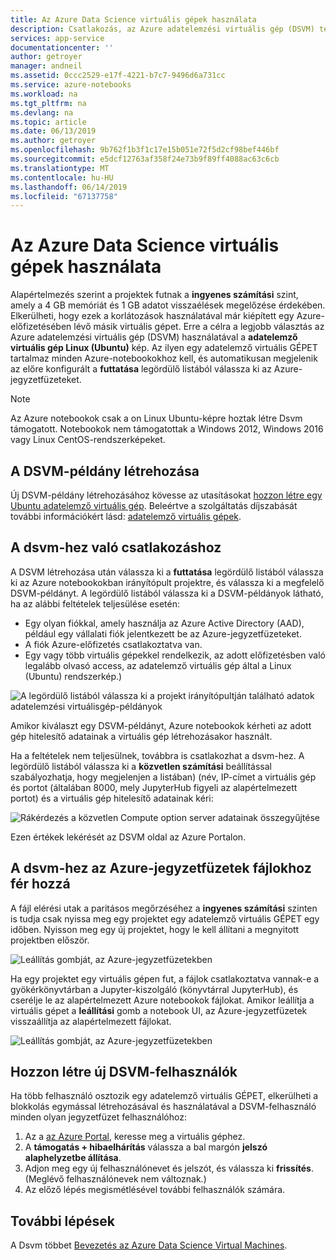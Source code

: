 ```yaml
---
title: Az Azure Data Science virtuális gépek használata
description: Csatlakozás, az Azure adatelemzési virtuális gép (DSVM) terjeszthető ki a rendelkezésre álló számítási teljesítmény az Azure-jegyzetfüzetek.
services: app-service
documentationcenter: ''
author: getroyer
manager: andneil
ms.assetid: 0ccc2529-e17f-4221-b7c7-9496d6a731cc
ms.service: azure-notebooks
ms.workload: na
ms.tgt_pltfrm: na
ms.devlang: na
ms.topic: article
ms.date: 06/13/2019
ms.author: getroyer
ms.openlocfilehash: 9b762f1b3f1c17e15b051e72f5d2cf98bef446bf
ms.sourcegitcommit: e5dcf12763af358f24e73b9f89ff4088ac63c6cb
ms.translationtype: MT
ms.contentlocale: hu-HU
ms.lasthandoff: 06/14/2019
ms.locfileid: "67137758"
---
```

# <a name="use-azure-data-science-virtual-machines"></a>Az Azure Data Science virtuális gépek használata

Alapértelmezés szerint a projektek futnak a **ingyenes számítási** szint, amely a 4 GB memóriát és 1 GB adatot visszaélések megelőzése érdekében. Elkerülheti, hogy ezek a korlátozások használatával már kiépített egy Azure-előfizetésében lévő másik virtuális gépet. Erre a célra a legjobb választás az Azure adatelemzési virtuális gép (DSVM) használatával a **adatelemző virtuális gép Linux (Ubuntu)** kép. Az ilyen egy adatelemző virtuális GÉPET tartalmaz minden Azure-notebookokhoz kell, és automatikusan megjelenik az előre konfigurált a **futtatása** legördülő listából válassza ki az Azure-jegyzetfüzeteket.

> [!Note]
> Az Azure notebookok csak a on Linux Ubuntu-képre hoztak létre Dsvm támogatott. Notebookok nem támogatottak a Windows 2012, Windows 2016 vagy Linux CentOS-rendszerképeket.

## <a name="create-a-dsvm-instance"></a>A DSVM-példány létrehozása

Új DSVM-példány létrehozásához kövesse az utasításokat [hozzon létre egy Ubuntu adatelemző virtuális gép](/azure/machine-learning/data-science-virtual-machine/dsvm-ubuntu-intro). Beleértve a szolgáltatás díjszabását további információkért lásd: [adatelemző virtuális gépek](https://azure.microsoft.com/services/virtual-machines/data-science-virtual-machines/).

## <a name="connect-to-the-dsvm"></a>A dsvm-hez való csatlakozáshoz

A DSVM létrehozása után válassza ki a **futtatása** legördülő listából válassza ki az Azure notebookokban irányítópult projektre, és válassza ki a megfelelő DSVM-példányt. A legördülő listából válassza ki a DSVM-példányok látható, ha az alábbi feltételek teljesülése esetén:

- Egy olyan fiókkal, amely használja az Azure Active Directory (AAD), például egy vállalati fiók jelentkezett be az Azure-jegyzetfüzeteket.
- A fiók Azure-előfizetés csatlakoztatva van.
- Egy vagy több virtuális gépekkel rendelkezik, az adott előfizetésben való legalább olvasó access, az adatelemző virtuális gép által a Linux (Ubuntu) rendszerkép.)

![A legördülő listából válassza ki a projekt irányítópultján található adatok adatelemzési virtuálisgép-példányok](media/project-compute-tier-dsvm.png)

Amikor kiválaszt egy DSVM-példányt, Azure notebookok kérheti az adott gép hitelesítő adatainak a virtuális gép létrehozásakor használt.

Ha a feltételek nem teljesülnek, továbbra is csatlakozhat a dsvm-hez. A legördülő listából válassza ki a **közvetlen számítási** beállítással szabályozhatja, hogy megjelenjen a listában) (név, IP-címet a virtuális gép és portot (általában 8000, mely JupyterHub figyeli az alapértelmezett portot) és a virtuális gép hitelesítő adatainak kéri:

![Rákérdezés a közvetlen Compute option server adatainak összegyűjtése](media/project-compute-tier-direct.png)

Ezen értékek lekérését az DSVM oldal az Azure Portalon.

## <a name="accessing-azure-notebooks-files-from-the-dsvm"></a>A dsvm-hez az Azure-jegyzetfüzetek fájlokhoz fér hozzá

A fájl elérési utak a paritásos megőrzéséhez a **ingyenes számítási** szinten is tudja csak nyissa meg egy projektet egy adatelemző virtuális GÉPET egy időben. Nyisson meg egy új projektet, hogy le kell állítani a megnyitott projektben először.

![Leállítás gombját, az Azure-jegyzetfüzetekben](media/shutdown.png)

Ha egy projektet egy virtuális gépen fut, a fájlok csatlakoztatva vannak-e a gyökérkönyvtárban a Jupyter-kiszolgáló (könyvtárral JupyterHub), és cserélje le az alapértelmezett Azure notebookok fájlokat. Amikor leállítja a virtuális gépet a **leállítási** gomb a notebook UI, az Azure-jegyzetfüzetek visszaállítja az alapértelmezett fájlokat.

![Leállítás gombját, az Azure-jegyzetfüzetekben](media/shutdown.png)

## <a name="create-new-dsvm-users"></a>Hozzon létre új DSVM-felhasználók

Ha több felhasználó osztozik egy adatelemző virtuális GÉPET, elkerülheti a blokkolás egymással létrehozásával és használatával a DSVM-felhasználó minden olyan jegyzetfüzet felhasználóhoz:

1. Az a [az Azure Portal](https://portal.azure.com), keresse meg a virtuális géphez.
1. A **támogatás + hibaelhárítás** válassza a bal margón **jelszó alaphelyzetbe állítása**.
1. Adjon meg egy új felhasználónevet és jelszót, és válassza ki **frissítés**. (Meglévő felhasználónevek nem változnak.)
1. Az előző lépés megismétlésével további felhasználók számára.

## <a name="next-steps"></a>További lépések

A Dsvm többet [Bevezetés az Azure Data Science Virtual Machines](/azure/machine-learning/data-science-virtual-machine/overview).
